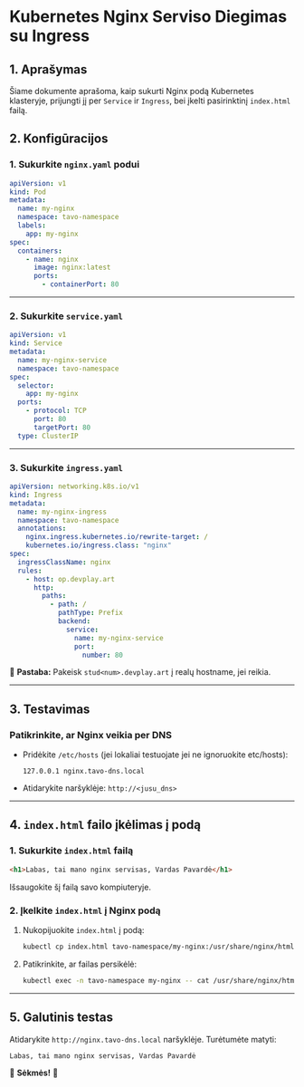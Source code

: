 # Kubernetes Nginx Serviso Diegimas su Ingress

## 1. Aprašymas
Šiame dokumente aprašoma, kaip sukurti Nginx podą Kubernetes klasteryje, prijungti jį per `Service` ir `Ingress`, bei įkelti pasirinktinį `index.html` failą.

## 2. Konfigūracijos

### **1. Sukurkite `nginx.yaml` podui**

```yaml
apiVersion: v1
kind: Pod
metadata:
  name: my-nginx
  namespace: tavo-namespace
  labels:
    app: my-nginx
spec:
  containers:
    - name: nginx
      image: nginx:latest
      ports:
        - containerPort: 80
```

---

### **2. Sukurkite `service.yaml`**

```yaml
apiVersion: v1
kind: Service
metadata:
  name: my-nginx-service
  namespace: tavo-namespace
spec:
  selector:
    app: my-nginx
  ports:
    - protocol: TCP
      port: 80
      targetPort: 80
  type: ClusterIP
```

---

### **3. Sukurkite `ingress.yaml`**

```yaml
apiVersion: networking.k8s.io/v1
kind: Ingress
metadata:
  name: my-nginx-ingress
  namespace: tavo-namespace
  annotations:
    nginx.ingress.kubernetes.io/rewrite-target: /
    kubernetes.io/ingress.class: "nginx"
spec:
  ingressClassName: nginx 
  rules:
    - host: op.devplay.art
      http:
        paths:
          - path: /
            pathType: Prefix
            backend:
              service:
                name: my-nginx-service
                port:
                  number: 80
```


📌 **Pastaba:** Pakeisk `stud<num>.devplay.art` į realų hostname, jei reikia.

---

## 3. Testavimas

### **Patikrinkite, ar Nginx veikia per DNS**
- Pridėkite `/etc/hosts` (jei lokaliai testuojate jei ne ignoruokite etc/hosts):
  ```
  127.0.0.1 nginx.tavo-dns.local
  ```
- Atidarykite naršyklėje: `http://<jusu_dns>`

---

## 4. `index.html` failo įkėlimas į podą

### **1. Sukurkite `index.html` failą**

```html
<h1>Labas, tai mano nginx servisas, Vardas Pavardė</h1>
```

Išsaugokite šį failą savo kompiuteryje.

### **2. Įkelkite `index.html` į Nginx podą**

1. Nukopijuokite `index.html` į podą:
   ```sh
   kubectl cp index.html tavo-namespace/my-nginx:/usr/share/nginx/html/index.html
   ```

2. Patikrinkite, ar failas persikėlė:
   ```sh
   kubectl exec -n tavo-namespace my-nginx -- cat /usr/share/nginx/html/index.html
   ```

---

## 5. Galutinis testas
Atidarykite `http://nginx.tavo-dns.local` naršyklėje. Turėtumėte matyti:
```
Labas, tai mano nginx servisas, Vardas Pavardė
```

🔹 **Sėkmės!** 🚀
